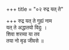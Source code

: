 +++
title = "०२ रुद्र यत् ते"

+++
रुद्र यत् ते गुह्यं नाम  
यत् ते अद्धातयो विदुः ।  
शिवा शरव्या या तव  
तया नो मृड जीवसे ॥
